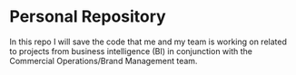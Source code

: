 # Personal Repository

In this repo I will save the code that me and my team is working on related to projects from business intelligence (BI) in conjunction with the Commercial Operations/Brand Management team.

